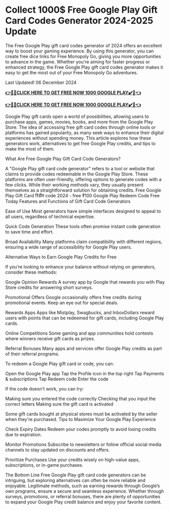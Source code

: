 # Collect 1000$ Free Google Play Gift Card Codes Generator 2024-2025 Update


The Free Google Play gift card codes generator of 2024 offers an excellent way to boost your gaming experience. By using this generator, you can create free dice links for Free Monopoly Go, giving you more opportunities to advance in the game. Whether you're aiming for faster progress or enhanced strategy, the Free Google Play gift card codes generator makes it easy to get the most out of your Free Monopoly Go adventures. 

Last Updated! 06 December 2024


**[👉🎁🎁CLICK HERE TO GET FREE NOW 1000 GOOGLE PLAY✔️🎁👈](https://ik.imagekit.io/inrewards/zgoogleplay.html)**


**[👉🎁🎁CLICK HERE TO GET FREE NOW 1000 GOOGLE PLAY✔️🎁👈](https://ik.imagekit.io/inrewards/zgoogleplay.html)**


Google Play gift cards open a world of possibilities, allowing users to purchase apps, games, movies, books, and more from the Google Play Store. The idea of accessing free gift card codes through online tools or platforms has gained popularity, as many seek ways to enhance their digital experiences without spending money. This article explores how these generators work, alternatives to get free Google Play credits, and tips to make the most of them.

What Are Free Google Play Gift Card Code Generators?

A "Google Play gift card code generator" refers to a tool or website that claims to provide codes redeemable in the Google Play Store. These platforms are often user-friendly, offering options to generate codes with a few clicks. While their working methods vary, they usually present themselves as a straightforward solution for obtaining credits. Free Google Play Gift Card रिडीम code 2024 - free ₹100 Google Play Redeem Code Free Today Features and Functions of Gift Card Code Generators

Ease of Use Most generators have simple interfaces designed to appeal to all users, regardless of technical expertise.

Quick Code Generation These tools often promise instant code generation to save time and effort.

Broad Availability Many platforms claim compatibility with different regions, ensuring a wide range of accessibility for Google Play users.

Alternative Ways to Earn Google Play Credits for Free

If you’re looking to enhance your balance without relying on generators, consider these methods:

Google Opinion Rewards A survey app by Google that rewards you with Play Store credits for answering short surveys.

Promotional Offers Google occasionally offers free credits during promotional events. Keep an eye out for special deals.

Rewards Apps Apps like Mistplay, Swagbucks, and InboxDollars reward users with points that can be redeemed for gift cards, including Google Play cards.

Online Competitions Some gaming and app communities hold contests where winners receive gift cards as prizes.

Referral Bonuses Many apps and services offer Google Play credits as part of their referral programs.

To redeem a Google Play gift card or code, you can:

Open the Google Play app Tap the Profile icon in the top right Tap Payments & subscriptions Tap Redeem code Enter the code

If the code doesn't work, you can try:

Making sure you entered the code correctly Checking that you input the correct letters Making sure the gift card is activated

Some gift cards bought at physical stores must be activated by the seller when they're purchased. Tips to Maximize Your Google Play Experience

Check Expiry Dates Redeem your codes promptly to avoid losing credits due to expiration.

Monitor Promotions Subscribe to newsletters or follow official social media channels to stay updated on discounts and offers.

Prioritize Purchases Use your credits wisely on high-value apps, subscriptions, or in-game purchases.

The Bottom Line Free Google Play gift card code generators can be intriguing, but exploring alternatives can often be more reliable and enjoyable. Legitimate methods, such as earning rewards through Google’s own programs, ensure a secure and seamless experience. Whether through surveys, promotions, or referral bonuses, there are plenty of opportunities to expand your Google Play credit balance and enjoy your favorite content.
